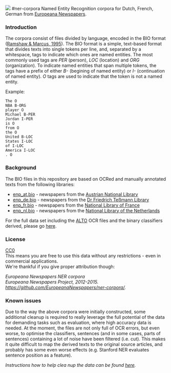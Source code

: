 <a href="http://www.europeana-newspapers.eu/"><img src=http://www.europeana-newspapers.eu/wp-content/uploads/2013/09/europeana_newspapers_forwebsite1.jpg></a> 
#ner-corpora
Named Entity Recognition corpora for Dutch, French, German from [Europeana Newspapers](http://www.europeana-newspapers.eu/named-entity-recognition-for-digitised-newspapers/).

### Introduction

The corpora consist of files divided by language, encoded in the BIO format ([Ramshaw & Marcus, 1995](http://www.aclweb.org/anthology/W/W95/W95-0107.pdf)). The BIO format is a simple, text-based format that divides texts into single tokens per line, and, separated by a whitespace, tags to indicate which ones are named entities. The most commonly used tags are *PER* (person), *LOC* (location) and *ORG* (organization). To indicate named entities that span multiple tokens, the tags have a prefix of either *B-* (begining of named entity) or *I-* (continuation of named entity). *O* tags are used to indicate that the token is not a named entity.

Example:
```
The O
NBA B-ORG
player O
Michael B-PER
Jordan I-PER
is O
from O
the O
United B-LOC
States I-LOC
of I-LOC
America I-LOC
. O
```

### Background

The BIO files in this repository are based on OCRed and manually annotated texts from the following libraries:

* [enp_at.bio](https://github.com/EuropeanaNewspapers/ner-corpora/tree/master/enp_at.bio) - newspapers from the [Austrian National Library](http://www.theeuropeanlibrary.org/tel4/newspapers/gallery?provider-id=P01252)
* [enp_de.bio](https://github.com/EuropeanaNewspapers/ner-corpora/tree/master/enp_de.bio) - newspapers from the [Dr Friedrich Teßmann Library](http://www.theeuropeanlibrary.org/tel4/newspapers/gallery?provider-id=P02013)
* [enp_fr.bio](https://github.com/EuropeanaNewspapers/ner-corpora/tree/master/enp_fr.bio) - newspapers from the [National Library of France](http://www.theeuropeanlibrary.org/tel4/newspapers/gallery?provider-id=P01190)
* [enp_nl.bio](https://github.com/EuropeanaNewspapers/ner-corpora/tree/master/enp_nl.bio) - newspapers from the [National Library of the Netherlands](http://www.theeuropeanlibrary.org/tel4/newspapers/gallery?provider-id=P01350)

For the full data set including the [ALTO](http://www.loc.gov/standards/alto/) OCR files and the binary classifiers derived, please go [here](http://lab.kbresearch.nl/static/html/eunews.html).

### License 

[CC0](https://creativecommons.org/publicdomain/zero/1.0/)  
This means you are free to use this data without any restrictions - even in commercial applications.   
We're thankful if you give proper attribution though:  

*Europeana Newspapers NER corpora*  
*Europeana Newspapers Project, 2012-2015.*    
*https://github.com/EuropeanaNewspapers/ner-corpora/.*

### Known issues

Due to the way the above corpora were initially constructed, some additional cleanup is required to really leverage the full potential of the data for demanding tasks such as evaluation, where high accuracy data is needed. At the moment, the files are not only full of OCR errors, but even worse, to optimise the classifiers, sentences (and in some cases, parts of sentences) containing a lot of noise have been filtered (i.e. cut). This makes it quite difficult to map the derived texts to the original source articles, and probably has some even worse effects (e.g. Stanford NER evaluates sentence position as a feature). 

*Instructions how to help clea nup the data can be found [here](https://github.com/EuropeanaNewspapers/ner-corpora/wiki/Corpus-cleanup).*
